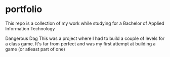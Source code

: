 # portfolio
This repo is a collection of my work while studying for a Bachelor of Applied Information Technology

Dangerous Dag
This was a project where I had to build a couple of levels for a class game. It's far from perfect and was my first attempt at building a game (or atleast part of one)
